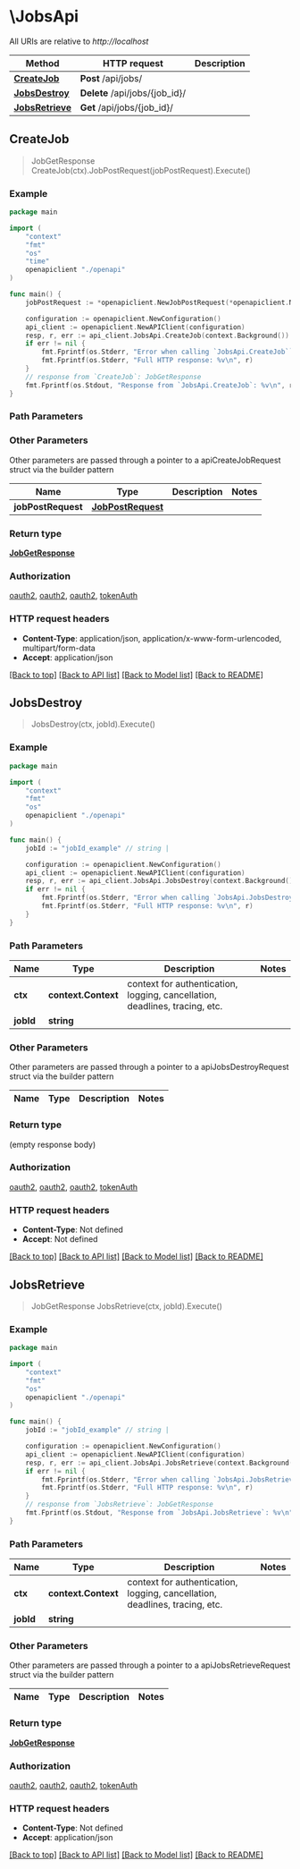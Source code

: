 # \JobsApi

All URIs are relative to *http://localhost*

Method | HTTP request | Description
------------- | ------------- | -------------
[**CreateJob**](JobsApi.md#CreateJob) | **Post** /api/jobs/ | 
[**JobsDestroy**](JobsApi.md#JobsDestroy) | **Delete** /api/jobs/{job_id}/ | 
[**JobsRetrieve**](JobsApi.md#JobsRetrieve) | **Get** /api/jobs/{job_id}/ | 



## CreateJob

> JobGetResponse CreateJob(ctx).JobPostRequest(jobPostRequest).Execute()





### Example

```go
package main

import (
    "context"
    "fmt"
    "os"
    "time"
    openapiclient "./openapi"
)

func main() {
    jobPostRequest := *openapiclient.NewJobPostRequest(*openapiclient.NewClusterOffer(), *openapiclient.NewConstrainRequest(*openapiclient.NewProject("Name_example", "ProjectId_example", "Type_example", time.Now(), time.Now()), *openapiclient.NewResources([]*string{nil}), *openapiclient.NewIO()), *openapiclient.NewProject("Name_example", "ProjectId_example", "Type_example", time.Now(), time.Now())) // JobPostRequest | 

    configuration := openapiclient.NewConfiguration()
    api_client := openapiclient.NewAPIClient(configuration)
    resp, r, err := api_client.JobsApi.CreateJob(context.Background()).JobPostRequest(jobPostRequest).Execute()
    if err != nil {
        fmt.Fprintf(os.Stderr, "Error when calling `JobsApi.CreateJob``: %v\n", err)
        fmt.Fprintf(os.Stderr, "Full HTTP response: %v\n", r)
    }
    // response from `CreateJob`: JobGetResponse
    fmt.Fprintf(os.Stdout, "Response from `JobsApi.CreateJob`: %v\n", resp)
}
```

### Path Parameters



### Other Parameters

Other parameters are passed through a pointer to a apiCreateJobRequest struct via the builder pattern


Name | Type | Description  | Notes
------------- | ------------- | ------------- | -------------
 **jobPostRequest** | [**JobPostRequest**](JobPostRequest.md) |  | 

### Return type

[**JobGetResponse**](JobGetResponse.md)

### Authorization

[oauth2](../README.md#oauth2), [oauth2](../README.md#oauth2), [oauth2](../README.md#oauth2), [tokenAuth](../README.md#tokenAuth)

### HTTP request headers

- **Content-Type**: application/json, application/x-www-form-urlencoded, multipart/form-data
- **Accept**: application/json

[[Back to top]](#) [[Back to API list]](../README.md#documentation-for-api-endpoints)
[[Back to Model list]](../README.md#documentation-for-models)
[[Back to README]](../README.md)


## JobsDestroy

> JobsDestroy(ctx, jobId).Execute()





### Example

```go
package main

import (
    "context"
    "fmt"
    "os"
    openapiclient "./openapi"
)

func main() {
    jobId := "jobId_example" // string | 

    configuration := openapiclient.NewConfiguration()
    api_client := openapiclient.NewAPIClient(configuration)
    resp, r, err := api_client.JobsApi.JobsDestroy(context.Background(), jobId).Execute()
    if err != nil {
        fmt.Fprintf(os.Stderr, "Error when calling `JobsApi.JobsDestroy``: %v\n", err)
        fmt.Fprintf(os.Stderr, "Full HTTP response: %v\n", r)
    }
}
```

### Path Parameters


Name | Type | Description  | Notes
------------- | ------------- | ------------- | -------------
**ctx** | **context.Context** | context for authentication, logging, cancellation, deadlines, tracing, etc.
**jobId** | **string** |  | 

### Other Parameters

Other parameters are passed through a pointer to a apiJobsDestroyRequest struct via the builder pattern


Name | Type | Description  | Notes
------------- | ------------- | ------------- | -------------


### Return type

 (empty response body)

### Authorization

[oauth2](../README.md#oauth2), [oauth2](../README.md#oauth2), [oauth2](../README.md#oauth2), [tokenAuth](../README.md#tokenAuth)

### HTTP request headers

- **Content-Type**: Not defined
- **Accept**: Not defined

[[Back to top]](#) [[Back to API list]](../README.md#documentation-for-api-endpoints)
[[Back to Model list]](../README.md#documentation-for-models)
[[Back to README]](../README.md)


## JobsRetrieve

> JobGetResponse JobsRetrieve(ctx, jobId).Execute()





### Example

```go
package main

import (
    "context"
    "fmt"
    "os"
    openapiclient "./openapi"
)

func main() {
    jobId := "jobId_example" // string | 

    configuration := openapiclient.NewConfiguration()
    api_client := openapiclient.NewAPIClient(configuration)
    resp, r, err := api_client.JobsApi.JobsRetrieve(context.Background(), jobId).Execute()
    if err != nil {
        fmt.Fprintf(os.Stderr, "Error when calling `JobsApi.JobsRetrieve``: %v\n", err)
        fmt.Fprintf(os.Stderr, "Full HTTP response: %v\n", r)
    }
    // response from `JobsRetrieve`: JobGetResponse
    fmt.Fprintf(os.Stdout, "Response from `JobsApi.JobsRetrieve`: %v\n", resp)
}
```

### Path Parameters


Name | Type | Description  | Notes
------------- | ------------- | ------------- | -------------
**ctx** | **context.Context** | context for authentication, logging, cancellation, deadlines, tracing, etc.
**jobId** | **string** |  | 

### Other Parameters

Other parameters are passed through a pointer to a apiJobsRetrieveRequest struct via the builder pattern


Name | Type | Description  | Notes
------------- | ------------- | ------------- | -------------


### Return type

[**JobGetResponse**](JobGetResponse.md)

### Authorization

[oauth2](../README.md#oauth2), [oauth2](../README.md#oauth2), [oauth2](../README.md#oauth2), [tokenAuth](../README.md#tokenAuth)

### HTTP request headers

- **Content-Type**: Not defined
- **Accept**: application/json

[[Back to top]](#) [[Back to API list]](../README.md#documentation-for-api-endpoints)
[[Back to Model list]](../README.md#documentation-for-models)
[[Back to README]](../README.md)

